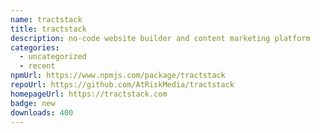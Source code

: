 ```yaml
---
name: tractstack
title: tractstack
description: no-code website builder and content marketing platform
categories:
  - uncategorized
  - recent
npmUrl: https://www.npmjs.com/package/tractstack
repoUrl: https://github.com/AtRiskMedia/tractstack
homepageUrl: https://tractstack.com
badge: new
downloads: 400
---
```


